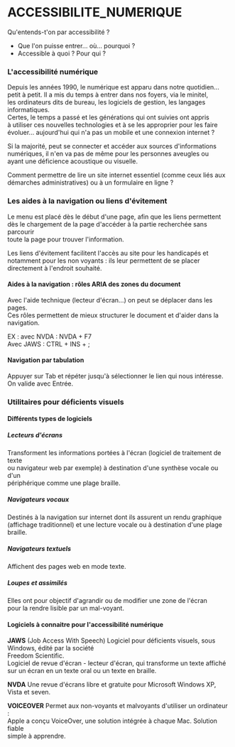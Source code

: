 # ACCESSIBILITE_NUMERIQUE

Qu'entends-t'on par accessibilité ?<br>
- Que l'on puisse entrer... où... pourquoi ?<br>
- Accessible à quoi ? Pour qui ?


### L'accessibilité numérique

Depuis les années 1990, le numérique est apparu dans notre quotidien...<br>
petit à petit. Il a mis du temps à entrer dans nos foyers, via le minitel,<br>
les ordinateurs dits de bureau, les logiciels de gestion, les langages<br>
informatiques.<br>
Certes, le temps a passé et les générations qui ont suivies ont appris<br>
à utiliser ces nouvelles technologies et à se les approprier pour les faire<br>
évoluer... aujourd'hui qui n'a pas un mobile et une connexion internet ?

Si la majorité, peut se connecter et accéder aux sources d'informations<br>
numériques, il n'en va pas de même pour les personnes aveugles ou <br>
ayant une déficience acoustique ou visuelle.<br>

Comment permettre de lire un site internet essentiel (comme ceux liés aux<br>
démarches administratives) ou à un formulaire en ligne ?


### Les aides à la navigation ou liens d'évitement

Le menu est placé dès le début d'une page, afin que les liens permettent<br>
dès le chargement de la page d'accéder à la partie recherchée sans parcourir<br>
toute la page pour trouver l'information.

Les liens d'évitement facilitent l'accès au site pour les handicapés et<br>
notamment pour les non voyants : ils leur permettent de se placer <br>
directement à l'endroit souhaité. 

#### Aides à la navigation : rôles ARIA des zones du document

Avec l'aide technique (lecteur d'écran...) on peut se déplacer dans les pages.<br>
Ces rôles permettent de mieux structurer le document et d'aider dans la navigation.

EX : avec NVDA : NVDA + F7<br>
Avec JAWS : CTRL + INS + ;

#### Navigation par tabulation

Appuyer sur Tab et répéter jusqu'à sélectionner le lien qui nous intéresse.<br>
On valide avec Entrée.


### Utilitaires pour déficients visuels

#### Différents types de logiciels

##### Lecteurs d'écrans
Transforment les informations portées à l'écran (logiciel de traitement de texte<br>
ou navigateur web par exemple) à destination d'une synthèse vocale ou d'un <br>
périphérique comme une plage braille.

##### Navigateurs vocaux
Destinés à la navigation sur internet dont ils assurent un rendu graphique<br>
(affichage traditionnel) et une lecture vocale ou à destination d'une plage braille.

##### Navigateurs textuels
Affichent des pages web en mode texte.

##### Loupes et assimilés
Elles ont pour objectif d'agrandir ou de modifier une zone de l'écran<br>
pour la rendre lisible par un mal-voyant.

#### Logiciels à connaitre pour l'accessibilité numérique

<b>JAWS</b> (Job Access With Speech)
Logiciel pour déficients visuels, sous Windows, édité par la société<br>
Freedom Scientific.<br>
Logiciel de revue d'écran - lecteur d'écran, qui transforme un texte affiché<br>
sur un écran en un texte oral ou un texte en braille.

<b>NVDA</b>
Une revue d'écrans libre et gratuite pour Microsoft Windows XP, Vista et seven.

<b>VOICEOVER</b>
Permet aux non-voyants et malvoyants d'utiliser un ordinateur : <br>
Apple a conçu VoiceOver, une solution intégrée à chaque Mac. Solution fiable<br>
simple à apprendre.
